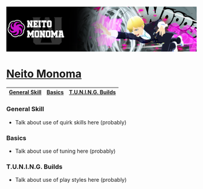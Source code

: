 <p align="center">
    <img src="https://raw.githubusercontent.com/HydrosPlays/ultrarumbleguide/refs/heads/main/images/10400.png" /><br/>
</p>

# [Neito Monoma](https://ultrarumble.com/character/104)

| [General Skill](#general-skill) | [Basics](#basics) | [T.U.N.I.N.G. Builds](#tuning-builds) |
|---------------------------------|------------------|--------------------------------------|

### General Skill
- Talk about use of quirk skills here (probably)
  
### Basics 
- Talk about use of tuning here (probably)

### T.U.N.I.N.G. Builds
- Talk about use of play styles here (probably)

